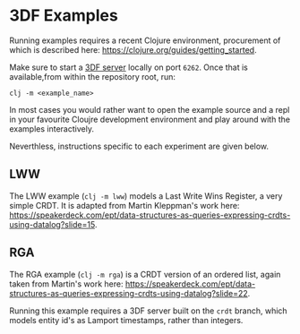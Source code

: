 # 3DF Examples

Running examples requires a recent Clojure environment, procurement of
which is described here:
https://clojure.org/guides/getting_started. 

Make sure to start a [3DF
server](https://github.com/comnik/declarative-dataflow) locally on
port `6262`. Once that is available,from within the repository root,
run:

``` shell
clj -m <example_name>
```

In most cases you would rather want to open the example source and a
repl in your favourite Cloujre development environment and play around
with the examples interactively.

Neverthless, instructions specific to each experiment are given below.

## LWW

The LWW example (`clj -m lww`) models a Last Write Wins Register, a
very simple CRDT. It is adapted from Martin Kleppman's work here:
https://speakerdeck.com/ept/data-structures-as-queries-expressing-crdts-using-datalog?slide=15.

## RGA

The RGA example (`clj -m rga`) is a CRDT version of an ordered list,
again taken from Martin's work here:
https://speakerdeck.com/ept/data-structures-as-queries-expressing-crdts-using-datalog?slide=22.

Running this example requires a 3DF server built on the `crdt` branch,
which models entity id's as Lamport timestamps, rather than integers.
